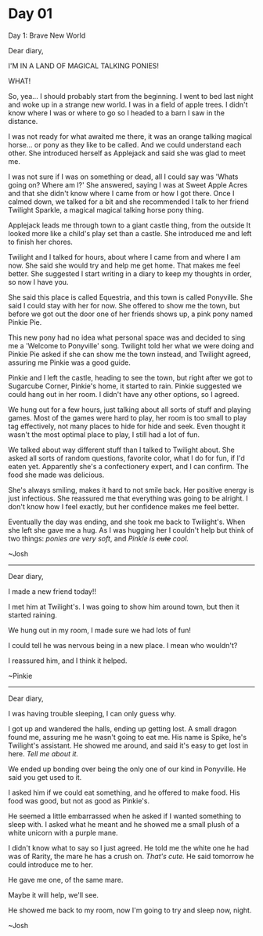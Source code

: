 # Day 01

Day 1: Brave New World

Dear diary,

I'M IN A LAND OF MAGICAL TALKING PONIES!

WHAT!

So, yea… I should probably start from the beginning. I went to bed last night and woke up in a strange new world. I was in a field of apple trees. I didn't know where I was or where to go so I headed to a barn I saw in the distance.

I was not ready for what awaited me there, it was an orange talking magical horse… or pony as they like to be called. And we could understand each other. She introduced herself as Applejack and said she was glad to meet me.

I was not sure if I was on something or dead, all I could say was 'Whats going on? Where am I?' She answered, saying I was at Sweet Apple Acres and that she didn't know where I came from or how I got there. Once I calmed down, we talked for a bit and she recommended I talk to her friend Twilight Sparkle, a magical magical talking horse pony thing.

Applejack leads me through town to a giant castle thing, from the outside It looked more like a child's play set than a castle. She introduced me and left to finish her chores.

Twilight and I talked for hours, about where I came from and where I am now. She said she would try and help me get home. That makes me feel better. She suggested I start writing in a diary to keep my thoughts in order, so now I have you.

She said this place is called Equestria, and this town is called Ponyville. She said I could stay with her for now. She offered to show me the town, but before we got out the door one of her friends shows up, a pink pony named Pinkie Pie.

This new pony had no idea what personal space was and decided to sing me a 'Welcome to Ponyville' song. Twilight told her what we were doing and Pinkie Pie asked if she can show me the town instead, and Twilight agreed, assuring me Pinkie was a good guide.

Pinkie and I left the castle, heading to see the town, but right after we got to Sugarcube Corner, Pinkie's home, it started to rain. Pinkie suggested we could hang out in her room. I didn't have any other options, so I agreed.

We hung out for a few hours, just talking about all sorts of stuff and playing games. Most of the games were hard to play, her room is too small to play tag effectively, not many places to hide for hide and seek. Even thought it wasn't the most optimal place to play, I still had a lot of fun.

We talked about way different stuff than I talked to Twilight about. She asked all sorts of random questions, favorite color, what I do for fun, if I'd eaten yet. Apparently she's a confectionery expert, and I can confirm. The food she made was delicious.

She's always smiling, makes it hard to not smile back. Her positive energy is just infectious. She reassured me that everything was going to be alright. I don't know how I feel exactly, but her confidence makes me feel better.

Eventually the day was ending, and she took me back to Twilight's. When she left she gave me a hug. As I was hugging her I couldn't help but think of two things: *ponies are very soft*, and *Pinkie is ~~cute~~ cool.*



~Josh

***

Dear diary,

I made a new friend today!!

I met him at Twilight's. I was going to show him around town, but then it started raining.

We hung out in my room, I made sure we had lots of fun!

I could tell he was nervous being in a new place. I mean who wouldn't?

I reassured him, and I think it helped.



~Pinkie

***

Dear diary,

I was having trouble sleeping, I can only guess why.

I got up and wandered the halls, ending up getting lost. A small dragon found me, assuring me he wasn't going to eat me. His name is Spike, he's Twilight's assistant. He showed me around, and said it's easy to get lost in here. *Tell me about it.*

We ended up bonding over being the only one of our kind in Ponyville. He said you get used to it.

I asked him if we could eat something, and he offered to make food. His food was good, but not as good as Pinkie's.

He seemed a little embarrassed when he asked if I wanted something to sleep with. I asked what he meant and he showed me a small plush of a white unicorn with a purple mane.

I didn't know what to say so I just agreed. He told me the white one he had was of Rarity, the mare he has a crush on. *That's cute.* He said tomorrow he could introduce me to her.

He gave me one, of the same mare.

Maybe it will help, we'll see.

He showed me back to my room, now I'm going to try and sleep now, night.

~Josh